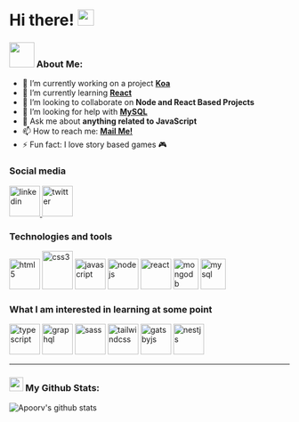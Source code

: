 # Hi there! <img src="https://github.com/TheDudeThatCode/TheDudeThatCode/blob/master/Assets/Hi.gif" width="29px">

### <img src="https://github.com/TheDudeThatCode/TheDudeThatCode/blob/master/Assets/Developer.gif" width="45px"> About Me:
- 🔭 I’m currently working on a project **[Koa](https://koajs.com)**
- 🌱 I’m currently learning **[React](https://reactjs.org)**
- 👯 I’m looking to collaborate on **Node and React Based Projects**
- 🤔 I’m looking for help with **[MySQL](https://www.mysql.com)**
- 💬 Ask me about **anything related to JavaScript**
- 📫 How to reach me: **[Mail Me!](mailto:fatinanik129@gmail.com)**
- ⚡ Fun fact: I love story based games 🎮

### Social media

<p>
  <a href="https://www.linkedin.com/in/anikaust" target="_blank">
    <img src="https://www.vectorlogo.zone/logos/linkedin/linkedin-icon.svg" alt="linkedin" title="LinkedIn" width="55" height="55"/>
  </a>
  <a href="https://twitter.com/FatinAnik" target="_blank">
    <img src="https://www.vectorlogo.zone/logos/twitter/twitter-official.svg" alt="twitter" title="Twitter" width="55" height="55"/>
  </a>
</p>

### Technologies and tools

<p>
  <img src="https://www.vectorlogo.zone/logos/w3_html5/w3_html5-icon.svg" alt="html5" title="HTML5" width="55" height="55"/>
  <img src="https://upload.wikimedia.org/wikipedia/commons/d/d5/CSS3_logo_and_wordmark.svg" alt="css3" title="CSS3" width="55" height="69"/>
  <img src="https://upload.wikimedia.org/wikipedia/commons/9/99/Unofficial_JavaScript_logo_2.svg" alt="javascript" title="JavaScript" width="55" height="55"/>
  <img src="https://www.vectorlogo.zone/logos/nodejs/nodejs-icon.svg" alt="nodejs" title="NodeJS" width="55" height="55"/>
  <img src="https://www.vectorlogo.zone/logos/reactjs/reactjs-icon.svg" alt="react" title="ReactJS" width="55" height="55"/>
  <img src="https://www.vectorlogo.zone/logos/mongodb/mongodb-icon.svg" alt="mongodb" title="MongoDB" width="45" height="55"/>
  <img src="https://www.vectorlogo.zone/logos/mysql/mysql-icon.svg" alt="mysql" title="MySQL" width="45" height="55"/>   
</p>

### What I am interested in learning at some point 

<p>
  <img src="https://www.vectorlogo.zone/logos/typescriptlang/typescriptlang-icon.svg" alt="typescript" title="TypeScript" width="55" height="55"/>
  <img src="https://www.vectorlogo.zone/logos/graphql/graphql-icon.svg" alt="graphql" title="GraphQL" width="55" height="55"/>
  <img src="https://www.vectorlogo.zone/logos/sass-lang/sass-lang-icon.svg" alt="sass" title="Sass" width="55" height="55"/>
  <img src="https://www.vectorlogo.zone/logos/tailwindcss/tailwindcss-icon.svg" alt="tailwindcss" title="Tailwind CSS" width="55" height="55"/>
  <img src="https://www.vectorlogo.zone/logos/gatsbyjs/gatsbyjs-icon.svg" alt="gatsbyjs" title="Gatsby" width="55" height="55"/>
  <img src="https://www.vectorlogo.zone/logos/nestjs/nestjs-icon.svg" alt="nestjs" title="NestJS" width="55" height="55"/>
</p>

---
### <img src='https://media1.giphy.com/media/du3J3cXyzhj75IOgvA/giphy.gif?cid=ecf05e47x2g034i9pzwtzzsd3xgg2w9nr94t4tflbbgo3008&rid=giphy.gif' width='25px'> My Github Stats:
![Apoorv's github stats](https://github-readme-stats.vercel.app/api?username=fanik05&show_icons=true&title_color=ffc857&icon_color=8ac926&text_color=daf7dc&bg_color=151515&hide=issues&count_private=true&include_all_commits=true)


